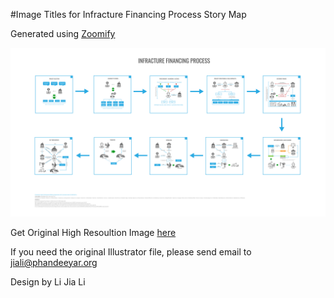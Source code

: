 #Image Titles for Infracture Financing Process Story Map

Generated using [Zoomify](http://www.zoomify.com/)

![Infracture Financing Process](/original_image.jpg?raw=true "Infracture Financing Process")

Get Original High Resoultion Image [here](https://drive.google.com/open?id=0BymS3LWpLYfoUkRMcWFVOXA2ZmM)

If you need the original Illustrator file, please send email to jiali@phandeeyar.org

Design by Li Jia Li 
